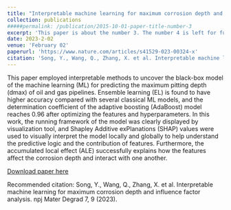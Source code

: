 ```yaml
---
title: "Interpretable machine learning for maximum corrosion depth and influence factor analysis"
collection: publications
#####permalink: /publication/2015-10-01-paper-title-number-3
excerpt: 'This paper is about the number 3. The number 4 is left for future work.'
date: 2023-2-02
venue: 'February 02'
paperurl: 'https://www.nature.com/articles/s41529-023-00324-x'
citation: 'Song, Y., Wang, Q., Zhang, X. et al. Interpretable machine learning for maximum corrosion depth and influence factor analysis. npj Mater Degrad 7, 9 (2023).'
---
```

This paper employed interpretable methods to uncover the black-box model of the machine learning (ML) for predicting the
maximum pitting depth (dmax) of oil and gas pipelines. Ensemble learning (EL) is found to have higher accuracy compared with
several classical ML models, and the determination coefficient of the adaptive boosting (AdaBoost) model reaches 0.96 after
optimizing the features and hyperparameters. In this work, the running framework of the model was clearly displayed by
visualization tool, and Shapley Additive exPlanations (SHAP) values were used to visually interpret the model locally and globally to
help understand the predictive logic and the contribution of features. Furthermore, the accumulated local effect (ALE) successfully
explains how the features affect the corrosion depth and interact with one another.

[Download paper here](https://doi.org/10.1038/s41529-023-00324-x)

Recommended citation: Song, Y., Wang, Q., Zhang, X. et al. Interpretable machine learning for maximum corrosion depth and influence factor analysis. npj Mater Degrad 7, 9 (2023).
